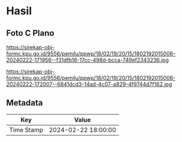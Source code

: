 # Hasil

## Foto C Plano

https://sirekap-obj-formc.kpu.go.id/9556/pemilu/ppwp/18/02/19/20/15/1802192015006-20240222-171956--f31dfb18-17cc-498d-bcca-749ef2343236.jpg

https://sirekap-obj-formc.kpu.go.id/9556/pemilu/ppwp/18/02/19/20/15/1802192015006-20240222-172007--6841dcd3-14ad-4c07-a829-4f9744d7f162.jpg


## Metadata

| Key        | Value               |
| ---------- | ------------------- |
| Time Stamp | 2024-02-22 18:00:00 |



